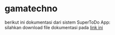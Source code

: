 # gamatechno

berikut ini dokumentasi dari sistem SuperToDo App:<br/>
silahkan download file dokumentasi pada <a href="https://docs.google.com/document/d/18VcoTOnnqnryYqnmjp4nzmgP79MlsBL8h0AqYvB-zGA/edit?usp=sharing" target="_blank">link ini</a>
 
